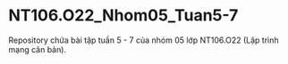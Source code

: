 # NT106.O22_Nhom05_Tuan5-7
Repository chứa bài tập tuần 5 - 7 của nhóm 05 lớp NT106.O22 (Lập trình mạng căn bản).
